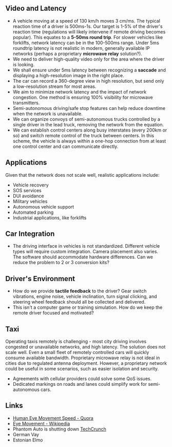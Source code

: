 ## Video and Latency

* A vehicle moving at a speed of 130 km/h moves 3 cm/ms. The typical reaction time of a driver is 500ms-1s. Our target is 1-5% of the driver's reaction time (regulations will likely intervene if remote driving becomes popular). This equates to a **5-50ms round trip**. For slower vehicles like forklifts, network latency can be in the 100-500ms range. Under 5ms roundtrip latency is not realistic in modern, generally available IP networks (perhaps a proprietary **microwave relay** solution?).
* We need to deliver high-quality video only for the area where the driver is looking.
* We shall ensure under 5ms latency between recognizing a **saccade** and displaying a high-resolution image in the right place.
* The car can record a 360-degree view in high resolution, but send only a low-resolution stream for most areas.
* We aim to minimize network latency and the impact of network congestion. One method is ensuring 100% visibility for microwave transmitters.
* Semi-autonomous driving/safe stop features can help reduce downtime when the network is unavailable.
* We can organize convoys of semi-autonomous trucks controlled by a single driver in the lead truck, removing the network from the equation.
* We can establish control centers along busy interstates (every 200km or so) and switch remote control of the truck between centers. In this scheme, the vehicle is always within a one-hop connection from at least one control center and can communicate directly.

## Applications

Given that the network does not scale well, realistic applications include:

* Vehicle recovery
* SOS services
* DUI avoidance
* Military vehicles
* Autonomous vehicle support
* Automated parking
* Industrial applications, like forklifts

## Car Integration 

* The driving interface in vehicles is not standardized. Different vehicle types will require custom integration. Camera placement also varies. The software should accommodate hardware differences. Can we reduce the problem to 2 or 3 conversion kits?

## Driver's Environment 

* How do we provide **tactile feedback** to the driver? Gear switch vibrations, engine noise, vehicle inclination, turn signal clicking, and steering wheel feedback should all be collected and delivered.
* This isn't a computer game or training simulation. How do we keep the remote driver focused and motivated?

## Taxi

Operating taxis remotely is challenging - most city driving involves congested or unavailable networks, and high latency. The solution does not scale well. Even a small fleet of remotely controlled cars will quickly consume available bandwidth. Proprietary microwave relay is not ideal in cities due to regulated antenna deployment. However, a proprietary network could be useful in some scenarios, such as easier isolation and security. 

* Agreements with cellular providers could solve some QoS issues.
* Dedicated markings on roads and lanes could simplify work for semi-autonomous cars.

## Links

* [Human Eye Movement Speed - Quora](https://www.quora.com/How-fast-can-the-human-eye-move)
* [Eye Movement - Wikipedia](https://en.wikipedia.org/wiki/Eye_movement)
* Phantom Auto is shutting down [TechCrunch](https://techcrunch.com/2024/03/12/remote-driving-startup-phantom-auto-is-shutting-down)
* German Vay
* Estonian Elmo

